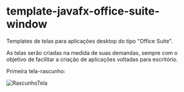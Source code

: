 # template-javafx-office-suite-window
Templates de telas para aplicações desktop do tipo "Office Suite".

As telas serão criadas na medida de suas demandas, sempre com o objetivo de facilitar a criação de aplicações voltadas para escritório.

Primeira tela-rascunho:

![RascunhoTela](https://user-images.githubusercontent.com/97648240/151327115-c9bc904c-bff3-42df-b347-a8cb4aef36f5.png)
